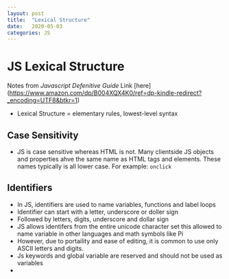 ```yaml
---
layout: post
title:  "Lexical Structure"
date:   2020-05-03
categories: JS
---
```


# JS Lexical Structure

Notes from *Javascript Defenitive Guide* Link [here] (https://www.amazon.com/dp/B004XQX4K0/ref=dp-kindle-redirect?_encoding=UTF8&btkr=1)

- Lexical Structure = elementary rules, lowest-level syntax

## Case Sensitivity

- JS is case sensitive whereas HTML is not. Many clientside JS objects and properties ahve the same name as HTML tags and elements. These names typically is all lower case. For example: `onclick`

## Identifiers

- In JS, identifiers are used to name variables, functions and label loops
- Identifier can start with a letter, underscore or doller sign
- Followed by letters, digits, underscore and dollar sign
- JS allows identifers from the entire unicode character set this allowed to name variable in other languages and math symbols like Pi
- However, due to portaility and ease of editing, it is common to use only ASCII letters and digits.
- Js keywords and global variable are reserved and should not be used as variables
- 


